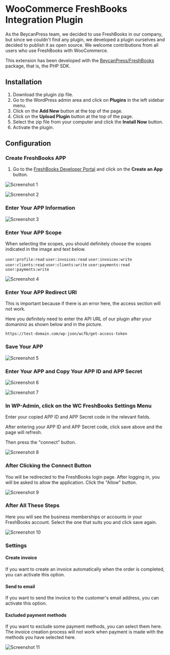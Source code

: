 # WooCommerce FreshBooks Integration Plugin #

As the BeycanPress team, we decided to use FreshBooks in our company, but since we couldn't find any plugin, we developed a plugin ourselves and decided to publish it as open source. We welcome contributions from all users who use FreshBooks with WooCommerce.

This extension has been developed with the [BeycanPress/FreshBooks](https://github.com/BeycanPress/freshbooks) package, that is, the PHP SDK.

## Installation ##
1. Download the plugin zip file.
2. Go to the WordPress admin area and click on **Plugins** in the left sidebar menu.
3. Click on the **Add New** button at the top of the page.
4. Click on the **Upload Plugin** button at the top of the page.
5. Select the zip file from your computer and click the **Install Now** button.
6. Activate the plugin.

## Configuration ##

### Create FreshBooks APP 

1. Go to the [FreshBooks Developer Portal](https://my.freshbooks.com/#/developer) and click on the **Create an App** button.

![Screenshot 1](https://i.ibb.co/7v5nF5r/Screenshot-1.png)

![Screenshot 2](https://i.ibb.co/tJP5Vmp/Screenshot-2.png)

### Enter Your APP Information

![Screenshot 3](https://i.ibb.co/99Bdrfk/Screenshot-3.png)

### Enter Your APP Scope

When selecting the scopes, you should definitely choose the scopes indicated in the image and text below.

`user:profile:read`
`user:invoices:read`
`user:invoices:write`
`user:clients:read`
`user:clients:write`
`user:payments:read`
`user:payments:write`

![Screenshot 4](https://i.ibb.co/vjpSFQZ/Screenshot-4.png)

### Enter Your APP Redirect URI

This is important because if there is an error here, the access section will not work. 

Here you definitely need to enter the API URL of our plugin after your domaniniz as shown below and in the picture.

`https://test-domain.com/wp-json/wcfb/get-access-token`

### Save Your APP

![Screenshot 5](https://i.ibb.co/rsxTx8f/Screenshot-5.png)

### Enter Your APP and Copy Your APP ID and APP Secret

![Screenshot 6](https://i.ibb.co/S5bL6Fx/Screenshot-6.png)

![Screenshot 7](https://i.ibb.co/2nVdFH8/Screenshot-7.png)

### In WP-Admin, click on the WC FreshBooks Settings Menu

Enter your copied APP ID and APP Secret code in the relevant fields.

After entering your APP ID and APP Secret code, click save above and the page will refresh.

Then press the "connect" button.

![Screenshot 8](https://i.ibb.co/g47ZVwQ/Screenshot-8.png)

### After Clicking the Connect Button

You will be redirected to the FreshBooks login page. After logging in, you will be asked to allow the application. Click the "Allow" button.

![Screenshot 9](https://i.ibb.co/pn6Y5Zn/Screenshot-9.png)

### After All These Steps

Here you will see the business memberships or accounts in your FreshBooks account. Select the one that suits you and click save again.

![Screenshot 10](https://i.ibb.co/tbBYZNY/Screenshot-10.png)

### Settings

#### Create invoice

If you want to create an invoice automatically when the order is completed, you can activate this option.

#### Send to email

If you want to send the invoice to the customer's email address, you can activate this option.

#### Excluded payment methods

If you want to exclude some payment methods, you can select them here. The invoice creation process will not work when payment is made with the methods you have selected here.

![Screenshot 11](https://i.ibb.co/7v5nF5r/Screenshot-11.png)